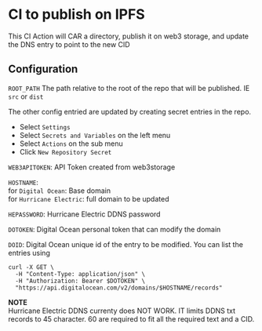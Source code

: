 # CI to publish on IPFS

This CI Action will CAR a directory, publish it on web3 storage, and update the DNS entry to point to the new CID


## Configuration

`ROOT_PATH` The path relative to the root of the repo that will be published. IE `src` or `dist`  


The other config entried are updated by creating secret entries in the repo. 

- Select `Settings`
- Select `Secrets and Variables` on the left menu
- Select `Actions` on the sub menu
- Click `New Repository Secret`


`WEB3APITOKEN`: API Token created from web3storage


`HOSTNAME`:  
for `Digital Ocean`: Base domain  
for `Hurricane Electric`: full domain to be updated  

`HEPASSWORD`: Hurricane Electric DDNS password

`DOTOKEN`: Digital Ocean personal token that can modify the domain

`DOID`: Digital Ocean unique id of the entry to be modified.  You can list the entries using
```
curl -X GET \
  -H "Content-Type: application/json" \
  -H "Authorization: Bearer $DOTOKEN" \
  "https://api.digitalocean.com/v2/domains/$HOSTNAME/records"
```

**NOTE**  
Hurricane Electric DDNS currenty does NOT WORK. IT limits DDNS txt records to 45 character. 60 are required to fit all the required text and a CID.
